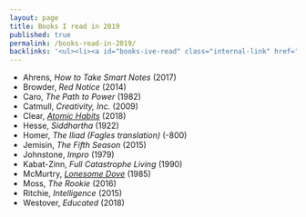 ```yaml
---
layout: page
title: Books I read in 2019
published: true
permalink: /books-read-in-2019/
backlinks: '<ul><li><a id="books-ive-read" class="internal-link" href="/books-ive-read/">Books I&#39;ve read</a></li></ul>'
---
```


* Ahrens, _How to Take Smart Notes_ (2017) 
* Browder, _Red Notice_ (2014) 
* Caro, _The Path to Power_ (1982) 
* Catmull, _Creativity, Inc._ (2009) 
* Clear, _<a id="clear-atomic-habits" class="internal-link" href="/clear-atomic-habits/">Atomic Habits</a>_ (2018) 
* Hesse, _Siddhartha_ (1922) 
* Homer, _The Iliad (Fagles translation)_ (-800) 
* Jemisin, _The Fifth Season_ (2015) 
* Johnstone, _Impro_ (1979) 
* Kabat-Zinn, _Full Catastrophe Living_ (1990) 
* McMurtry, _<a id="mcmurtry-lonesome-dove" class="internal-link" href="/mcmurtry-lonesome-dove/">Lonesome Dove</a>_ (1985) 
* Moss, _The Rookie_ (2016) 
* Ritchie, _Intelligence_ (2015) 
* Westover, _Educated_ (2018) 
